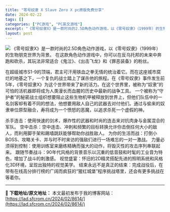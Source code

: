 ```yaml
---
title: "零号奴隶 X Slave Zero X pc原版免费分享"
date: 2024-02-22
tags: []
categories: ["PC游戏", "PC英文游戏"]
excerpt: "《零号奴隶X》是一款时尚的2.5D角色动作游戏，以《零号奴隶》（1999年）的生物朋克世界为背景。 在这款角色动作游戏中，你可以在反乌托邦的未来中奔跑和砍杀，其玩法非常适合《鬼泣》、《出击飞龙》和《罪恶装备》的粉丝。 在超级城市S1-9的顶端，君主可汗用铁血之拳无情的统治着它。而在这座城市腐烂的地基&hellip;"
layout: post
---
```


<img class="game_header_image_full aligncenter" src="https://cdn.cloudflare.steamstatic.com/steam/apps/1903910/header.jpg?t=1708520359" />
《零号奴隶X》是一款时尚的2.5D角色动作游戏，以《零号奴隶》（1999年）的生物朋克世界为背景。 在这款角色动作游戏中，你可以在反乌托邦的未来中奔跑和砍杀，其玩法非常适合《鬼泣》、《出击飞龙》和《罪恶装备》的粉丝。

在超级城市S1-9的顶端，君主可汗用铁血之拳无情的统治着它。而在这座城市腐烂的地基之下，一个复仇的战士踏上了谋杀他的旅程。在《零号奴隶》事件发生前5年，《零号奴隶X》为这个世界带来了新的活力。在这个世界里，被称为“奴隶”的可怕的活机器即将成为人类漫长而血腥的历史中最新的战争工具。 一个被称为“守护者”的秘密战士组织想要阻止这些生物机甲被释放到世界上，但他们队伍中的一名剑客却有着不同的想法，他想要用敌人自己的武器去对付他们。通过与偷来的奴隶单位原型融合，寿将成为一个愤怒的恶魔，以追求杀死一个虚假的神。

杀手连击：使用快速的剑术，爆炸性的武器和时尚的连击来对抗肉身与金属混合的军队。
空中击杀：空中连击、冲刺和频繁的目标转换允许你击倒任何大小的敌人，而利用脚手架和踢墙跳跃能够帮助你战胜敌人。
为你的生活而战：打倒小BOSS、攻略关卡、并与时不时来访的强敌们进行一场难忘的一对一激战。
力量必须得到控制：使用训练室来磨练精确而强大的动作，将毁灭性的攻击序列串联起来。
跟随节奏战斗：90年代风格的背景音乐以沉重的低音鼓和时髦的工业音为特色，增加了战斗的刺激感。
视觉盛宴：怀旧的2D精灵搭配先进的照明系统和风格化3D环境，呈现出独特的视觉美学。
结束永远不是真正的结束：完成战役后，在带有在线高分排行榜的广阔而疯狂的“猩红城堡”程序挑战塔里，还会有更多挑战在等着你。

---
📖 **下载地址/原文地址：** 本文最初发布于我的博客网站：[https://lad.sfcrom.cn/2024/02/8614/](https://lad.sfcrom.cn/2024/02/8614/)
